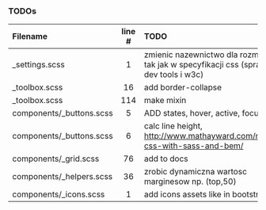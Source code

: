 ### TODOs
| Filename | line # | TODO
|:------|:------:|:------
| _settings.scss | 1 | zmienic nazewnictwo dla rozmiarow, tak jak w specyfikacji css (sprawdzic dev tools i w3c)
| _toolbox.scss | 16 | add border-collapse
| _toolbox.scss | 114 | make mixin
| components/_buttons.scss | 5 | ADD states, hover, active, focus
| components/_buttons.scss | 6 | calc line height, http://www.mathayward.com/modular-css-with-sass-and-bem/
| components/_grid.scss | 76 | add to docs
| components/_helpers.scss | 36 | zrobic dynamiczna wartosc marginesow np. (top,50)
| components/_icons.scss | 1 | add icons assets like in bootstrap